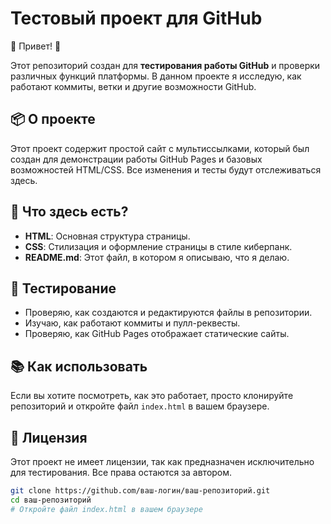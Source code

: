 # Тестовый проект для GitHub

🎉 Привет! 🎉

Этот репозиторий создан для **тестирования работы GitHub** и проверки различных функций платформы. В данном проекте я исследую, как работают коммиты, ветки и другие возможности GitHub.

## 📦 О проекте

Этот проект содержит простой сайт с мультиссылками, который был создан для демонстрации работы GitHub Pages и базовых возможностей HTML/CSS. Все изменения и тесты будут отслеживаться здесь.

## 🚀 Что здесь есть?

- **HTML**: Основная структура страницы.
- **CSS**: Стилизация и оформление страницы в стиле киберпанк.
- **README.md**: Этот файл, в котором я описываю, что я делаю.

## 🧪 Тестирование

- Проверяю, как создаются и редактируются файлы в репозитории.
- Изучаю, как работают коммиты и пулл-реквесты.
- Проверяю, как GitHub Pages отображает статические сайты.

## 📚 Как использовать

Если вы хотите посмотреть, как это работает, просто клонируйте репозиторий и откройте файл `index.html` в вашем браузере.

## 📜 Лицензия
Этот проект не имеет лицензии, так как предназначен исключительно для тестирования. Все права остаются за автором.

```bash
git clone https://github.com/ваш-логин/ваш-репозиторий.git
cd ваш-репозиторий
# Откройте файл index.html в вашем браузере
